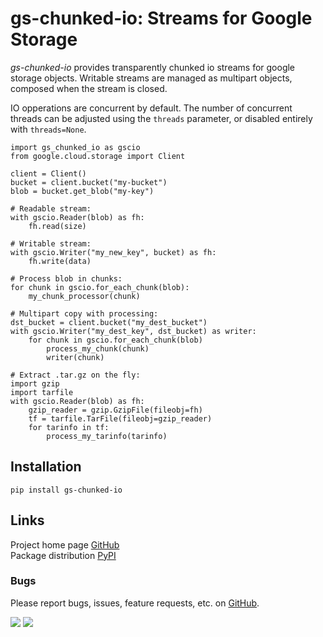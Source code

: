 # gs-chunked-io: Streams for Google Storage
_gs-chunked-io_ provides transparently chunked io streams for google storage objects.
Writable streams are managed as multipart objects, composed when the stream is closed.

IO opperations are concurrent by default. The number of concurrent threads can be adjusted using the `threads`
parameter, or disabled entirely with `threads=None`.
```
import gs_chunked_io as gscio
from google.cloud.storage import Client

client = Client()
bucket = client.bucket("my-bucket")
blob = bucket.get_blob("my-key")

# Readable stream:
with gscio.Reader(blob) as fh:
    fh.read(size)

# Writable stream:
with gscio.Writer("my_new_key", bucket) as fh:
    fh.write(data)

# Process blob in chunks:
for chunk in gscio.for_each_chunk(blob):
    my_chunk_processor(chunk)

# Multipart copy with processing:
dst_bucket = client.bucket("my_dest_bucket")
with gscio.Writer("my_dest_key", dst_bucket) as writer:
    for chunk in gscio.for_each_chunk(blob)
	    process_my_chunk(chunk)
	    writer(chunk)

# Extract .tar.gz on the fly:
import gzip
import tarfile
with gscio.Reader(blob) as fh:
    gzip_reader = gzip.GzipFile(fileobj=fh)
    tf = tarfile.TarFile(fileobj=gzip_reader)
    for tarinfo in tf:
        process_my_tarinfo(tarinfo)
```

## Installation
```
pip install gs-chunked-io
```

## Links
Project home page [GitHub](https://github.com/xbrianh/gs-chunked-io)  
Package distribution [PyPI](https://pypi.org/project/gs-chunked-io/)

### Bugs
Please report bugs, issues, feature requests, etc. on [GitHub](https://github.com/xbrianh/gs-chunked-io).

![](https://travis-ci.org/xbrianh/gs-chunked-io.svg?branch=master) ![](https://badge.fury.io/py/gs-chunked-io.svg)
